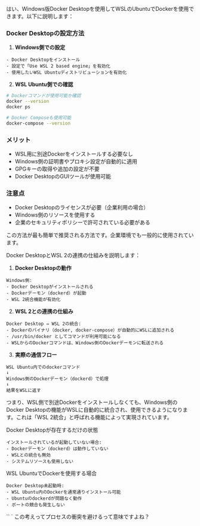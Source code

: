 はい、Windows版Docker Desktopを使用してWSLのUbuntuでDockerを使用できます。以下に説明します：

### Docker Desktopの設定方法

1. **Windows側での設定**
```plaintext
- Docker Desktopをインストール
- 設定で「Use WSL 2 based engine」を有効化
- 使用したいWSL Ubuntuディストリビューションを有効化
```

2. **WSL Ubuntu側での確認**
```bash
# Dockerコマンドが使用可能か確認
docker --version
docker ps

# Docker Composeも使用可能
docker-compose --version
```

### メリット
- WSL用に別途Dockerをインストールする必要なし
- Windows側の証明書やプロキシ設定が自動的に適用
- GPGキーの取得や追加の設定が不要
- Docker DesktopのGUIツールが使用可能

### 注意点
- Docker Desktopのライセンスが必要（企業利用の場合）
- Windows側のリソースを使用する
- 企業のセキュリティポリシーで許可されている必要がある

この方法が最も簡単で推奨される方法です。企業環境でも一般的に使用されています。


Docker DesktopとWSL 2の連携の仕組みを説明します：

1. **Docker Desktopの動作**
```plaintext
Windows側:
- Docker Desktopがインストールされる
- Dockerデーモン（dockerd）が起動
- WSL 2統合機能が有効化
```

2. **WSL 2との連携の仕組み**
```plaintext
Docker Desktop ⇔ WSL 2の統合:
- Dockerのバイナリ（docker, docker-compose）が自動的にWSLに追加される
- /usr/bin/docker としてコマンドが利用可能になる
- WSLからのDockerコマンドは、Windows側のDockerデーモンに転送される
```

3. **実際の通信フロー**
```plaintext
WSL Ubuntu内でのdockerコマンド
↓
Windows側のDockerデーモン（dockerd）で処理
↓
結果をWSLに返す
```

つまり、WSL側で別途Dockerをインストールしなくても、Windows側のDocker Desktopの機能がWSLに自動的に統合され、使用できるようになります。これは「WSL 2統合」と呼ばれる機能によって実現されています。


Docker Desktopが存在するだけの状態
```
インストールされているが起動していない場合:
- Dockerデーモン（dockerd）は動作していない
- WSLとの統合も無効
- システムリソースも使用しない
```

WSL UbuntuでDockerを使用する場合
```
Docker Desktop未起動時:
- WSL Ubuntu内のDockerを通常通りインストール可能
- Ubuntuのdockerdが問題なく動作
- ポートの競合も発生しない
```
``
`
この考えってプロセスの衝突を避けるって意味ですよね？
```